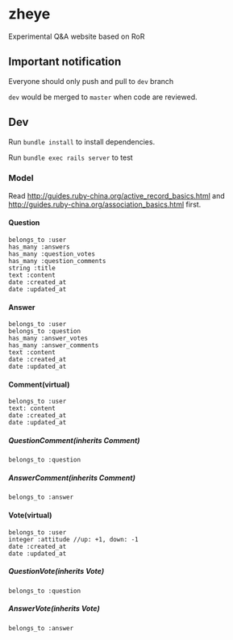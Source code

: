 # zheye
Experimental Q&amp;A website based on RoR

## Important notification
Everyone should only push and pull to `dev` branch

`dev` would be merged to `master` when code are reviewed.

## Dev
Run
`bundle install` to install dependencies.

Run
`bundle exec rails server` to test

### Model

Read http://guides.ruby-china.org/active_record_basics.html and http://guides.ruby-china.org/association_basics.html first.

#### Question
```
belongs_to :user
has_many :answers
has_many :question_votes
has_many :question_comments
string :title
text :content
date :created_at
date :updated_at
```

#### Answer
```
belongs_to :user
belongs_to :question
has_many :answer_votes
has_many :answer_comments
text :content
date :created_at
date :updated_at
```

#### Comment(virtual)
```
belongs_to :user
text: content
date :created_at
date :updated_at
```

##### QuestionComment(inherits Comment)
```
belongs_to :question
```

##### AnswerComment(inherits Comment)
```
belongs_to :answer
```

#### Vote(virtual)
```
belongs_to :user
integer :attitude //up: +1, down: -1
date :created_at
date :updated_at
```

##### QuestionVote(inherits Vote)
```
belongs_to :question
```

##### AnswerVote(inherits Vote)
```
belongs_to :answer
```
